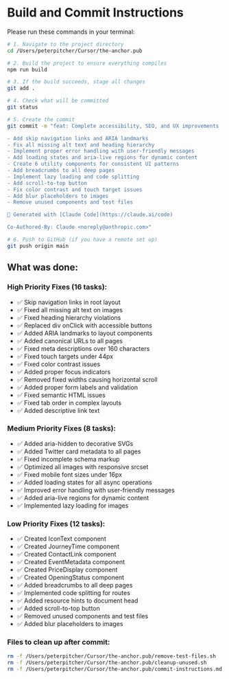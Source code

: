 # Build and Commit Instructions

Please run these commands in your terminal:

```bash
# 1. Navigate to the project directory
cd /Users/peterpitcher/Cursor/the-anchor.pub

# 2. Build the project to ensure everything compiles
npm run build

# 3. If the build succeeds, stage all changes
git add .

# 4. Check what will be committed
git status

# 5. Create the commit
git commit -m "feat: Complete accessibility, SEO, and UX improvements

- Add skip navigation links and ARIA landmarks
- Fix all missing alt text and heading hierarchy
- Implement proper error handling with user-friendly messages
- Add loading states and aria-live regions for dynamic content
- Create 6 utility components for consistent UI patterns
- Add breadcrumbs to all deep pages
- Implement lazy loading and code splitting
- Add scroll-to-top button
- Fix color contrast and touch target issues
- Add blur placeholders to images
- Remove unused components and test files

🤖 Generated with [Claude Code](https://claude.ai/code)

Co-Authored-By: Claude <noreply@anthropic.com>"

# 6. Push to GitHub (if you have a remote set up)
git push origin main
```

## What was done:

### High Priority Fixes (16 tasks):
- ✅ Skip navigation links in root layout
- ✅ Fixed all missing alt text on images
- ✅ Fixed heading hierarchy violations
- ✅ Replaced div onClick with accessible buttons
- ✅ Added ARIA landmarks to layout components
- ✅ Added canonical URLs to all pages
- ✅ Fixed meta descriptions over 160 characters
- ✅ Fixed touch targets under 44px
- ✅ Fixed color contrast issues
- ✅ Added proper focus indicators
- ✅ Removed fixed widths causing horizontal scroll
- ✅ Added proper form labels and validation
- ✅ Fixed semantic HTML issues
- ✅ Fixed tab order in complex layouts
- ✅ Added descriptive link text

### Medium Priority Fixes (8 tasks):
- ✅ Added aria-hidden to decorative SVGs
- ✅ Added Twitter card metadata to all pages
- ✅ Fixed incomplete schema markup
- ✅ Optimized all images with responsive srcset
- ✅ Fixed mobile font sizes under 16px
- ✅ Added loading states for all async operations
- ✅ Improved error handling with user-friendly messages
- ✅ Added aria-live regions for dynamic content
- ✅ Implemented lazy loading for images

### Low Priority Fixes (12 tasks):
- ✅ Created IconText component
- ✅ Created JourneyTime component
- ✅ Created ContactLink component
- ✅ Created EventMetadata component
- ✅ Created PriceDisplay component
- ✅ Created OpeningStatus component
- ✅ Added breadcrumbs to all deep pages
- ✅ Implemented code splitting for routes
- ✅ Added resource hints to document head
- ✅ Added scroll-to-top button
- ✅ Removed unused components and test files
- ✅ Added blur placeholders to images

### Files to clean up after commit:
```bash
rm -f /Users/peterpitcher/Cursor/the-anchor.pub/remove-test-files.sh
rm -f /Users/peterpitcher/Cursor/the-anchor.pub/cleanup-unused.sh
rm -f /Users/peterpitcher/Cursor/the-anchor.pub/commit-instructions.md
```